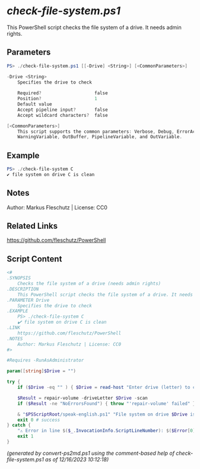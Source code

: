*check-file-system.ps1*
================

This PowerShell script checks the file system of a drive. It needs admin rights.

Parameters
----------
```powershell
PS> ./check-file-system.ps1 [[-Drive] <String>] [<CommonParameters>]

-Drive <String>
    Specifies the drive to check
    
    Required?                    false
    Position?                    1
    Default value                
    Accept pipeline input?       false
    Accept wildcard characters?  false

[<CommonParameters>]
    This script supports the common parameters: Verbose, Debug, ErrorAction, ErrorVariable, WarningAction, 
    WarningVariable, OutBuffer, PipelineVariable, and OutVariable.
```

Example
-------
```powershell
PS> ./check-file-system C
✔️ file system on drive C is clean

```

Notes
-----
Author: Markus Fleschutz | License: CC0

Related Links
-------------
https://github.com/fleschutz/PowerShell

Script Content
--------------
```powershell
<#
.SYNOPSIS
	Checks the file system of a drive (needs admin rights)
.DESCRIPTION
	This PowerShell script checks the file system of a drive. It needs admin rights.
.PARAMETER Drive
	Specifies the drive to check
.EXAMPLE
	PS> ./check-file-system C
	✔️ file system on drive C is clean
.LINK
	https://github.com/fleschutz/PowerShell
.NOTES
	Author: Markus Fleschutz | License: CC0
#>

#Requires -RunAsAdministrator

param([string]$Drive = "")

try {
	if ($Drive -eq "" ) { $Drive = read-host "Enter drive (letter) to check" }

	$Result = repair-volume -driveLetter $Drive -scan
	if ($Result -ne "NoErrorsFound") { throw "'repair-volume' failed" }

	& "$PSScriptRoot/speak-english.ps1" "File system on drive $Drive is clean."
	exit 0 # success
} catch {
	"⚠️ Error in line $($_.InvocationInfo.ScriptLineNumber): $($Error[0])"
	exit 1
}
```

*(generated by convert-ps2md.ps1 using the comment-based help of check-file-system.ps1 as of 12/16/2023 10:12:18)*
